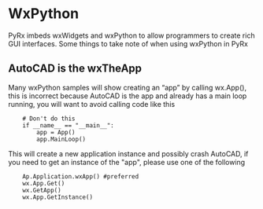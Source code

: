 # WxPython

PyRx imbeds wxWidgets and wxPython to allow programmers to create rich GUI interfaces. Some things to take note of when using wxPython in PyRx

## AutoCAD is the wxTheApp

Many wxPython samples will show creating an “app” by calling wx.App(), this is incorrect because AutoCAD is the app and already has a main loop running, you will want to avoid calling code like this

```PY
    # Don't do this
    if __name__ == "__main__":
        app = App()
        app.MainLoop()
```

This will create a new application instance and possibly crash AutoCAD, if you need to get an instance of the "app", please use one of the following

```PY
    Ap.Application.wxApp() #preferred 
    wx.App.Get()
    wx.GetApp()
    wx.App.GetInstance()
```
